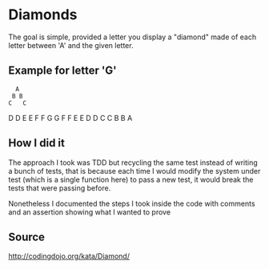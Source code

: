 # Diamonds

The goal is simple, provided a letter you display a "diamond" made of each letter between 'A' and the given letter.

## Example for letter 'G'

      A
     B B
    C   C
   D     D
  E       E
 F         F
G           G
 F         F
  E       E
   D     D
    C   C
     B B
      A
      

## How I did it

The approach I took was TDD but recycling the same test instead of writing a bunch of tests, that is because each time I would modify the system under test (which is a single function here) to pass a new test, it would break the tests that were passing before.

Nonetheless I documented the steps I took inside the code with comments and an assertion showing what I wanted to prove

## Source

http://codingdojo.org/kata/Diamond/
